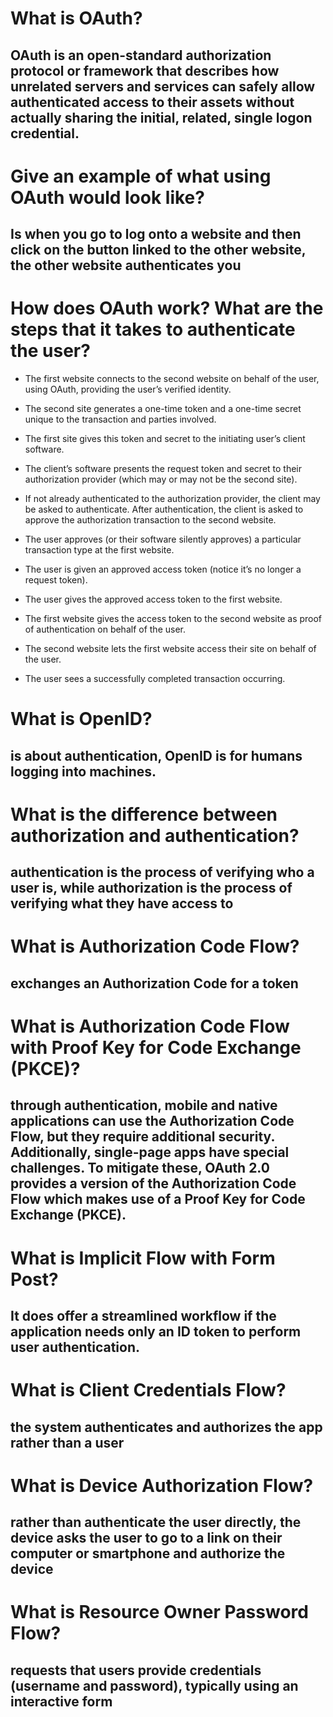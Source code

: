 # What is OAuth?
## OAuth is an open-standard authorization protocol or framework that describes how unrelated servers and services can safely allow authenticated access to their assets without actually sharing the initial, related, single logon credential.

# Give an example of what using OAuth would look like?
## Is when you go to log onto a website and then click on the button linked to the other website, the other website authenticates you

# How does OAuth work? What are the steps that it takes to authenticate the user?
* The first website connects to the second website on behalf of the user, using OAuth, providing the user’s verified identity.

* The second site generates a one-time token and a one-time secret unique to the transaction and parties involved.

* The first site gives this token and secret to the initiating user’s client software.

* The client’s software presents the request token and secret to their authorization provider (which may or may not be the second site).

* If not already authenticated to the authorization provider, the client may be asked to authenticate. After authentication, the client is asked to approve the authorization transaction to the second website.

* The user approves (or their software silently approves) a particular transaction type at the first website.

* The user is given an approved access token (notice it’s no longer a request token).

* The user gives the approved access token to the first website.

* The first website gives the access token to the second website as proof of authentication on behalf of the user.

* The second website lets the first website access their site on behalf of the user.

* The user sees a successfully completed transaction occurring.

# What is OpenID?
## is about authentication, OpenID is for humans logging into machines.

# What is the difference between authorization and authentication?
## authentication is the process of verifying who a user is, while authorization is the process of verifying what they have access to

# What is Authorization Code Flow?
## exchanges an Authorization Code for a token

# What is Authorization Code Flow with Proof Key for Code Exchange (PKCE)?
## through authentication, mobile and native applications can use the Authorization Code Flow, but they require additional security. Additionally, single-page apps have special challenges. To mitigate these, OAuth 2.0 provides a version of the Authorization Code Flow which makes use of a Proof Key for Code Exchange (PKCE).

# What is Implicit Flow with Form Post?
## It does offer a streamlined workflow if the application needs only an ID token to perform user authentication.

# What is Client Credentials Flow?
## the system authenticates and authorizes the app rather than a user

# What is Device Authorization Flow?
## rather than authenticate the user directly, the device asks the user to go to a link on their computer or smartphone and authorize the device
# What is Resource Owner Password Flow?
## requests that users provide credentials (username and password), typically using an interactive form
